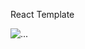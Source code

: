 React Template

![...](https://downloader.disk.yandex.ru/preview/6950d151b3dcbd41163f60056ab0e1abf6e5e995dd83c44fe00dde126fe3b217/5b4cce55/F1qGYNBloOSmx9exaDyAJTf8ZAK-O9sEf7SPuH_8n-Um_yjOMPLoYo0uLS7snUJJVz91qp-0sJiOhkUdl1BaaA%3D%3D?uid=0&filename=cover_en.jpg&disposition=inline&hash=&limit=0&content_type=image%2Fjpeg&tknv=v2&size=1920x896)
